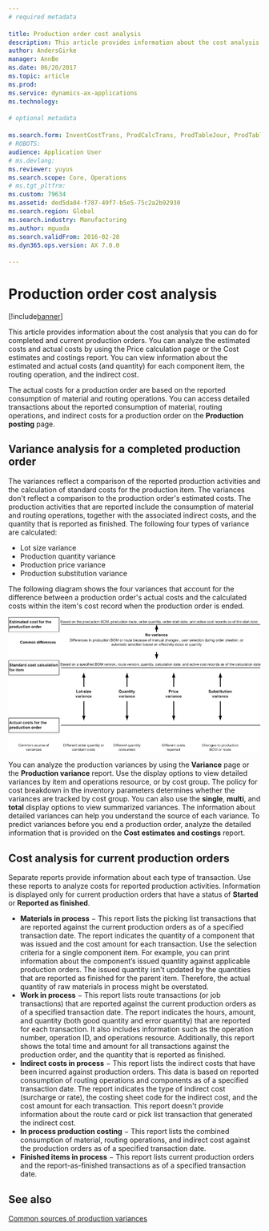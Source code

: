 ```yaml
---
# required metadata

title: Production order cost analysis
description: This article provides information about the cost analysis that you can do for completed and current production orders. You can analyze the estimated costs and actual costs by using the Price calculation page or the Cost estimates and costings report. You can view information about the estimated and actual costs (and quantity) for each component item, the routing operation, and the indirect cost.
author: AndersGirke
manager: AnnBe
ms.date: 06/20/2017
ms.topic: article
ms.prod: 
ms.service: dynamics-ax-applications
ms.technology: 

# optional metadata

ms.search.form: InventCostTrans, ProdCalcTrans, ProdTableJour, ProdTableListPage
# ROBOTS: 
audience: Application User
# ms.devlang: 
ms.reviewer: yuyus
ms.search.scope: Core, Operations
# ms.tgt_pltfrm: 
ms.custom: 79634
ms.assetid: ded5da04-f787-49f7-b5e5-75c2a2b92930
ms.search.region: Global
ms.search.industry: Manufacturing
ms.author: mguada
ms.search.validFrom: 2016-02-28
ms.dyn365.ops.version: AX 7.0.0

---
```


# Production order cost analysis

[!include[banner](../includes/banner.md)]


This article provides information about the cost analysis that you can do for completed and current production orders. You can analyze the estimated costs and actual costs by using the Price calculation page or the Cost estimates and costings report. You can view information about the estimated and actual costs (and quantity) for each component item, the routing operation, and the indirect cost.

The actual costs for a production order are based on the reported consumption of material and routing operations. You can access detailed transactions about the reported consumption of material, routing operations, and indirect costs for a production order on the **Production posting** page.

## Variance analysis for a completed production order
The variances reflect a comparison of the reported production activities and the calculation of standard costs for the production item. The variances don't reflect a comparison to the production order's estimated costs. The production activities that are reported include the consumption of material and routing operations, together with the associated indirect costs, and the quantity that is reported as finished. The following four types of variance are calculated:

-   Lot size variance
-   Production quantity variance
-   Production price variance
-   Production substitution variance

The following diagram shows the four variances that account for the difference between a production order's actual costs and the calculated costs within the item's cost record when the production order is ended. 

![Variances that account for differences in a completed production order](./media/control.jpg) 

You can analyze the production variances by using the **Variance** page or the **Production variance** report. Use the display options to view detailed variances by item and operations resource, or by cost group. The policy for cost breakdown in the inventory parameters determines whether the variances are tracked by cost group. You can also use the **single**, **multi**, and **total** display options to view summarized variances. The information about detailed variances can help you understand the source of each variance. To predict variances before you end a production order, analyze the detailed information that is provided on the **Cost estimates and costings** report.

## Cost analysis for current production orders
Separate reports provide information about each type of transaction. Use these reports to analyze costs for reported production activities. Information is displayed only for current production orders that have a status of **Started** or **Reported as finished**.

-   **Materials in process** − This report lists the picking list transactions that are reported against the current production orders as of a specified transaction date. The report indicates the quantity of a component that was issued and the cost amount for each transaction. Use the selection criteria for a single component item. For example, you can print information about the component’s issued quantity against applicable production orders. The issued quantity isn't updated by the quantities that are reported as finished for the parent item. Therefore, the actual quantity of raw materials in process might be overstated.
-   **Work in process** − This report lists route transactions (or job transactions) that are reported against the current production orders as of a specified transaction date. The report indicates the hours, amount, and quantity (both good quantity and error quantity) that are reported for each transaction. It also includes information such as the operation number, operation ID, and operations resource. Additionally, this report shows the total time and amount for all transactions against the production order, and the quantity that is reported as finished.
-   **Indirect costs in process** − This report lists the indirect costs that have been incurred against production orders. This data is based on reported consumption of routing operations and components as of a specified transaction date. The report indicates the type of indirect cost (surcharge or rate), the costing sheet code for the indirect cost, and the cost amount for each transaction. This report doesn't provide information about the route card or pick list transaction that generated the indirect cost.
-   **In process production costing** − This report lists the combined consumption of material, routing operations, and indirect cost against the production orders as of a specified transaction date.
-   **Finished items in process** − This report lists current production orders and the report-as-finished transactions as of a specified transaction date.


See also
--------

[Common sources of production variances](common-sources-of-production-variances.md)



